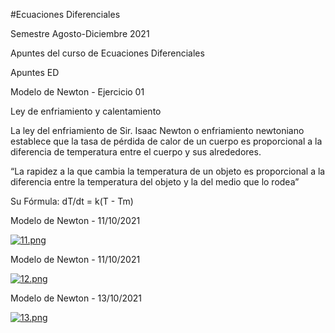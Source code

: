 #Ecuaciones Diferenciales

Semestre Agosto-Diciembre 2021

Apuntes del curso de Ecuaciones Diferenciales

Apuntes ED

Modelo de Newton - Ejercicio 01

Ley de enfriamiento y calentamiento

La ley del enfriamiento de Sir. Isaac Newton o enfriamiento newtoniano establece que la tasa
de pérdida de calor de un cuerpo es proporcional a la diferencia de temperatura entre el cuerpo
y sus alrededores.

“La rapidez a la que cambia la temperatura de un objeto es proporcional a la diferencia entre la
temperatura del objeto y la del medio que lo rodea”

Su Fórmula:
dT/dt = k(T - Tm)

Modelo de Newton - 11/10/2021

[![11.png](https://i.postimg.cc/5tkMxprN/11.png)](https://postimg.cc/NyTnD8YW)

Modelo de Newton - 11/10/2021

[![12.png](https://i.postimg.cc/XN50bfk4/12.png)](https://postimg.cc/w39r5srG)

Modelo de Newton - 13/10/2021

[![13.png](https://i.postimg.cc/vmTpSfmR/13.png)](https://postimg.cc/HJGZrJ53)
